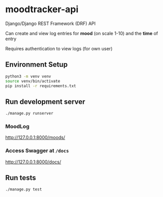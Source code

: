 # moodtracker-api

Django/Django REST Framework (DRF) API

Can create and view log entries for **mood** (on scale 1-10) and 
the **time** of entry

Requires authentication to view logs (for own user)

## Environment Setup
```bash
python3 -m venv venv
source venv/bin/activate
pip install -r requirements.txt
```

## Run development server
```bash
./manage.py runserver
```

### MoodLog ###
http://127.0.0.1:8000/moods/

### Access Swagger at `/docs`
http://127.0.0.1:8000/docs/

## Run tests
```bash
./manage.py test
```